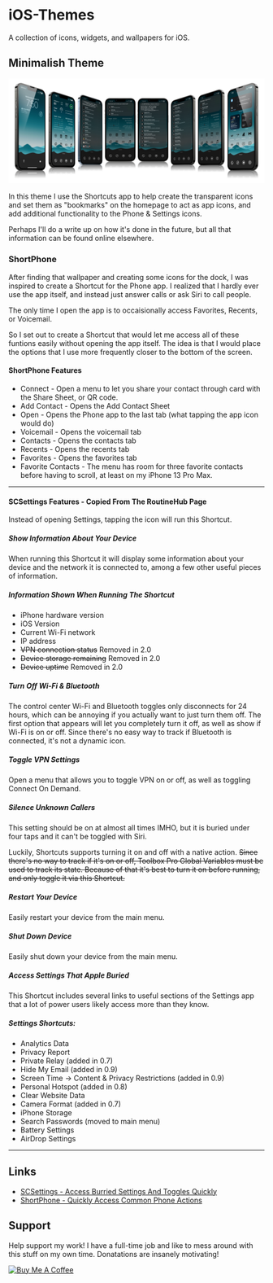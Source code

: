 # iOS-Themes

A collection of icons, widgets, and wallpapers for iOS.

## Minimalish Theme
![Screenshots of my minimalish theme](https://raw.githubusercontent.com/jpasholk/iOS-Themes/main/minimalish-icon-theme/minimal-tranparent-icon-theme-preview.png)

In this theme I use the Shortcuts app to help create the transparent icons and set them as "bookmarks" on the homepage to act as app icons, and add additional functionality to the Phone & Settings icons.

Perhaps I'll do a write up on how it's done in the future, but all that information can be found online elsewhere.

### ShortPhone

After finding that wallpaper and creating some icons for the dock, I was inspired to create a Shortcut for the Phone app. I realized that I hardly ever use the app itself, and instead just answer calls or ask Siri to call people.

The only time I open the app is to occaisionally access Favorites, Recents, or Voicemail.

So I set out to create a Shortcut that would let me access all of these funtions easily without opening the app itself. The idea is that I would place the options that I use more frequently closer to the bottom of the screen.

#### ShortPhone Features

- Connect - Open a menu to let you share your contact through card with the Share Sheet, or QR code.
- Add Contact - Opens the Add Contact Sheet
- Open - Opens the Phone app to the last tab (what tapping the app icon would do)
- Voicemail - Opens the voicemail tab
- Contacts - Opens the contacts tab
- Recents - Opens the recents tab
- Favorites - Opens the favorites tab
- Favorite Contacts - The menu has room for three favorite contacts before having to scroll, at least on my iPhone 13 Pro Max.

***

#### SCSettings Features - Copied From The RoutineHub Page

Instead of opening Settings, tapping the icon will run this Shortcut.

##### Show Information About Your Device

When running this Shortcut it will display some information about your device and the network it is connected to, among a few other useful pieces of information.

##### Information Shown When Running The Shortcut

* iPhone hardware version
* iOS Version
* Current Wi-Fi network
* IP address
* ~~VPN connection status~~ Removed in 2.0
* ~~Device storage remaining~~ Removed in 2.0
* ~~Device uptime~~ Removed in 2.0

##### Turn Off Wi-Fi & Bluetooth

The control center Wi-Fi and Bluetooth toggles only disconnects for 24 hours, which can be annoying if you actually want to just turn them off. The first option that appears will let you completely turn it off, as well as show if Wi-Fi is on or off. Since there's no easy way to track if Bluetooth is connected, it's not a dynamic icon.

##### Toggle VPN Settings

Open a menu that allows you to toggle VPN on or off, as well as toggling Connect On Demand.

##### Silence Unknown Callers

This setting should be on at almost all times IMHO, but it is buried under four taps and it can't be toggled with Siri. 

Luckily, Shortcuts supports turning it on and off with a native action. ~~Since there's no way to track if it's on or off, Toolbox Pro Global Variables must be used to track its state. Because of that it's best to turn it on before running, and only toggle it via this Shortcut.~~

##### Restart Your Device

Easily restart your device from the main menu.

##### Shut Down Device

Easily shut down your device from the main menu.

##### Access Settings That Apple Buried

This Shortcut includes several links to useful sections of the Settings app that a lot of power users likely access more than they know.

##### Settings Shortcuts:

- Analytics Data
- Privacy Report
- Private Relay (added in 0.7)
- Hide My Email (added in 0.9)
- Screen Time -> Content & Privacy Restrictions (added in 0.9)
- Personal Hotspot (added in 0.8)
- Clear Website Data
- Camera Format (added in 0.7)
- iPhone Storage
- Search Passwords (moved to main menu)
- Battery Settings
- AirDrop Settings

***

## Links

* [SCSettings - Access Burried Settings And Toggles Quickly](https://routinehub.co/shortcut/17931/)
* [ShortPhone - Quickly Access Common Phone Actions](https://routinehub.co/shortcut/19388/)

## Support

Help support my work! I have a full-time job and like to mess around with this stuff on my own time. Donatations are insanely motivating! 

<a href="https://www.buymeacoffee.com/jpasholk" target="_blank"><img src="https://cdn.buymeacoffee.com/buttons/v2/default-yellow.png" alt="Buy Me A Coffee" style="height: 60px !important;width: 217px !important;" ></a>